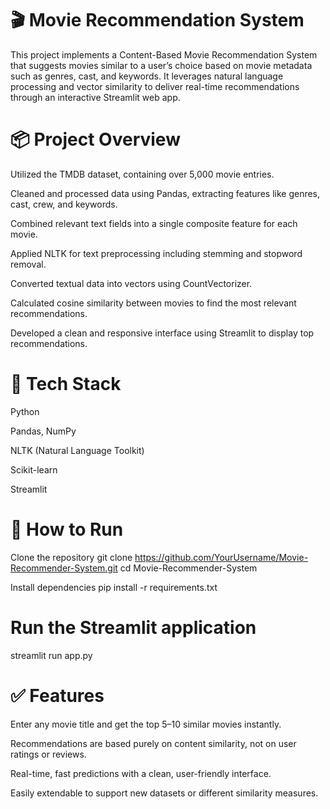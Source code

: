 # 🎬 Movie Recommendation System
This project implements a  Content-Based Movie Recommendation System that suggests movies similar to a user’s choice based on movie metadata such as genres, cast, and keywords. It leverages natural language processing and vector similarity to deliver real-time recommendations through an interactive Streamlit web app.

# 📦 Project Overview
Utilized the TMDB dataset, containing over 5,000 movie entries.

Cleaned and processed data using Pandas, extracting features like genres, cast, crew, and keywords.

Combined relevant text fields into a single composite feature for each movie.

Applied NLTK for text preprocessing including stemming and stopword removal.

Converted textual data into vectors using CountVectorizer.

Calculated cosine similarity between movies to find the most relevant recommendations.

Developed a clean and responsive interface using Streamlit to display top recommendations.

# 🔧 Tech Stack
Python

Pandas, NumPy

NLTK (Natural Language Toolkit)

Scikit-learn

Streamlit

# 🚀 How to Run
Clone the repository
git clone https://github.com/YourUsername/Movie-Recommender-System.git
cd Movie-Recommender-System

Install dependencies
pip install -r requirements.txt

# Run the Streamlit application
streamlit run app.py
# ✅ Features
Enter any movie title and get the top 5–10 similar movies instantly.

Recommendations are based purely on content similarity, not on user ratings or reviews.

Real-time, fast predictions with a clean, user-friendly interface.

Easily extendable to support new datasets or different similarity measures.
